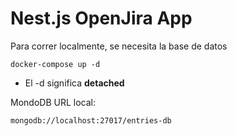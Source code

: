 # Nest.js OpenJira App
Para correr localmente, se necesita la base de datos
```
docker-compose up -d
```

* El -d significa __detached__

MondoDB URL local:
```
mongodb://localhost:27017/entries-db
```